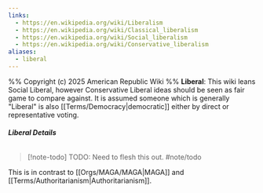 ```yaml
---
links:
  - https://en.wikipedia.org/wiki/Liberalism
  - https://en.wikipedia.org/wiki/Classical_liberalism
  - https://en.wikipedia.org/wiki/Social_liberalism
  - https://en.wikipedia.org/wiki/Conservative_liberalism
aliases:
  - liberal
---
```

%%
Copyright (c) 2025 American Republic Wiki
%%
**Liberal**: This wiki leans Social Liberal, however Conservative Liberal ideas should be seen as fair game to compare against. It is assumed someone which is generally "Liberal" is also [[Terms/Democracy|democratic]] either by direct or representative voting.
###### **Liberal Details**
>[!note-todo] TODO: Need to flesh this out. #note/todo

This is in contrast to [[Orgs/MAGA/MAGA|MAGA]] and [[Terms/Authoritarianism|Authoritarianism]].